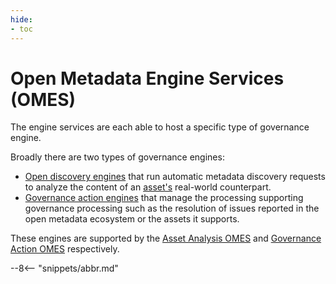 ```yaml
---
hide:
- toc
---
```


<!-- SPDX-License-Identifier: CC-BY-4.0 -->
<!-- Copyright Contributors to the Egeria project. -->

# Open Metadata Engine Services (OMES)

The engine services are each able to host a specific
type of governance engine. 

Broadly there are two types of governance engines:

- [Open discovery engines](/egeria-docs/frameworks/odf/#discovery-engine) that run automatic metadata
  discovery requests to analyze the content of an [asset's](/egeria-docs/concepts/asset) real-world counterpart.
- [Governance action engines](/egeria-docs/frameworks/gaf/#governance-action-engine) that
  manage the processing supporting governance processing such as the resolution of issues reported in the open
  metadata ecosystem or the assets it supports.

These engines are supported by the [Asset Analysis OMES](asset-analysis) and
[Governance Action OMES](governance-action) respectively.

--8<-- "snippets/abbr.md"
